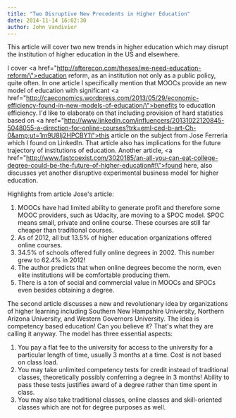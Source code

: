 ```yaml
---
title: "Two Disruptive New Precedents in Higher Education"
date: 2014-11-14 16:02:30
author: John Vandivier
---
```




This article will cover two new trends in higher education which may disrupt the institution of higher education in the US and elsewhere.

I cover <a href=\"http://afterecon.com/theses/we-need-education-reform/\">education reform</a>, as an institution not only as a public policy, quite often. In one article I specifically mention that MOOCs provide an new model of education with significant <a href=\"http://caeconomics.wordpress.com/2013/05/29/economic-efficiency-found-in-new-models-of-education/\">benefits to education efficiency</a>. I'd like to elaborate on that including provision of hard statistics based on <a href=\"http://www.linkedin.com/influencers/20131022120845-5048055-a-direction-for-online-courses?trk=eml-ced-b-art-Ch-0&amp;ut=1m9U8Ij2HPCBY1\">this article</a> on the subject from Jose Ferreria which I found on LinkedIn. That article also has implications for the future trajectory of institutions of education. Another article, <a href=\"http://www.fastcoexist.com/3020185/an-all-you-can-eat-college-degree-could-be-the-future-of-higher-education#!\">found here</a>, also discusses yet another disruptive experimental business model for higher education.

Highlights from article Jose's article:
<ol>
	<li>MOOCs have had limited ability to generate profit and therefore some MOOC providers, such as Udacity, are moving to a SPOC model. SPOC means small, private and online course. These courses are still far cheaper than traditional courses.</li>
	<li>As of 2012, all but 13.5% of higher education organizations offered online courses.</li>
	<li>34.5% of schools offered fully online degrees in 2002. This number grew to 62.4% in 2012!</li>
	<li>The author predicts that when online degrees become the norm, even elite institutions will be comfortable producing them.</li>
	<li>There is a ton of social and commercial value in MOOCs and SPOCs even besides obtaining a degree.</li>
</ol>
The second article discusses a new and revolutionary idea by organizations of higher learning including Southern New Hampshire University, Northern Arizona University, and Western Governors University. The idea is competency based education! Can you believe it? That's what they are calling it anyway. The model has three essential aspects:
<ol>
	<li>You pay a flat fee to the university for access to the university for a particular length of time, usually 3 months at a time. Cost is not based on class load.</li>
	<li>You may take unlimited competency tests for credit instead of traditional classes, theoretically possibly conferring a degree in 3 months! Ability to pass these tests justifies award of a degree rather than time spent in class.</li>
	<li>You may also take traditional classes, online classes and skill-oriented classes which are not for degree purposes as well.</li>
</ol>